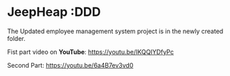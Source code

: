 # JeepHeap :DDD
The Updated employee management system project is in the newly created folder.

Fist part video on **YouTube**: https://youtu.be/IKQQIYDfyPc

Second Part: https://youtu.be/6a4B7ev3vd0
